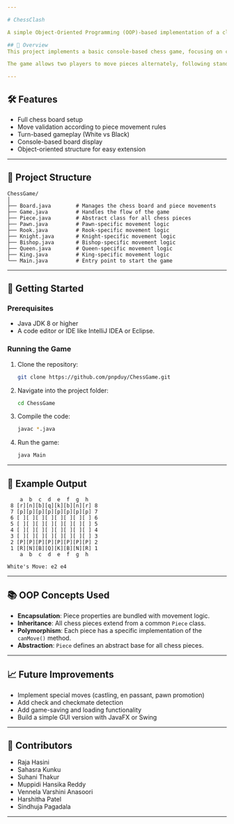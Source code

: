 ```yaml
---

# ChessClash

A simple Object-Oriented Programming (OOP)-based implementation of a classic Chess game in Java.

## 📜 Overview
This project implements a basic console-based chess game, focusing on clear object-oriented design principles like **encapsulation**, **inheritance**, **polymorphism**, and **abstraction**. Each chess piece (Pawn, Rook, Knight, Bishop, Queen, King) is represented as a class with piece-specific movement logic.

The game allows two players to move pieces alternately, following standard chess rules (basic moves; no en passant, castling, or promotion yet).

---
```


## 🛠️ Features
- Full chess board setup
- Move validation according to piece movement rules
- Turn-based gameplay (White vs Black)
- Console-based board display
- Object-oriented structure for easy extension

---

## 🧩 Project Structure
```
ChessGame/
│
├── Board.java        # Manages the chess board and piece movements
├── Game.java         # Handles the flow of the game
├── Piece.java        # Abstract class for all chess pieces
├── Pawn.java         # Pawn-specific movement logic
├── Rook.java         # Rook-specific movement logic
├── Knight.java       # Knight-specific movement logic
├── Bishop.java       # Bishop-specific movement logic
├── Queen.java        # Queen-specific movement logic
├── King.java         # King-specific movement logic
└── Main.java         # Entry point to start the game
```

---

## 🚀 Getting Started

### Prerequisites
- Java JDK 8 or higher
- A code editor or IDE like IntelliJ IDEA or Eclipse.

### Running the Game
1. Clone the repository:
   ```bash
   git clone https://github.com/pnpduy/ChessGame.git
   ```
2. Navigate into the project folder:
   ```bash
   cd ChessGame
   ```
3. Compile the code:
   ```bash
   javac *.java
   ```
4. Run the game:
   ```bash
   java Main
   ```

---

## 📸 Example Output

```
    a  b  c  d  e  f  g  h
 8 [r][n][b][q][k][b][n][r] 8
 7 [p][p][p][p][p][p][p][p] 7
 6 [ ][ ][ ][ ][ ][ ][ ][ ] 6
 5 [ ][ ][ ][ ][ ][ ][ ][ ] 5
 4 [ ][ ][ ][ ][ ][ ][ ][ ] 4
 3 [ ][ ][ ][ ][ ][ ][ ][ ] 3
 2 [P][P][P][P][P][P][P][P] 2
 1 [R][N][B][Q][K][B][N][R] 1
    a  b  c  d  e  f  g  h

White's Move: e2 e4
```

---

## 📚 OOP Concepts Used
- **Encapsulation**: Piece properties are bundled with movement logic.
- **Inheritance**: All chess pieces extend from a common `Piece` class.
- **Polymorphism**: Each piece has a specific implementation of the `canMove()` method.
- **Abstraction**: `Piece` defines an abstract base for all chess pieces.

---

## 📈 Future Improvements
- Implement special moves (castling, en passant, pawn promotion)
- Add check and checkmate detection
- Add game-saving and loading functionality
- Build a simple GUI version with JavaFX or Swing

---

## 🤝 Contributors
- Raja Hasini
- Sahasra Kunku
- Suhani Thakur
- Muppidi Hansika Reddy
- Vennela Varshini Anasoori
- Harshitha Patel
- Sindhuja Pagadala

---

